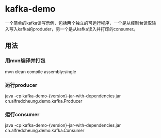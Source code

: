 # kafka-demo

一个简单的kafka读写示例，包括两个独立的可运行程序，一个是从控制台读取输入写入kafka的produder，另一个是从kafka读入并打印的consumer。

## 用法
### 用mvn编译并打包
mvn clean compile assembly:single

### 运行producer
java -cp kafka-demo-{version}-jar-with-dependencies.jar cn.alfredcheung.demo.kafka.Producer

### 运行consumer
java -cp kafka-demo-{version}-jar-with-dependencies.jar cn.alfredcheung.demo.kafka.Consumer
